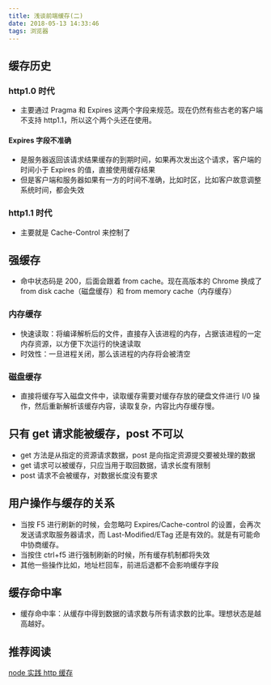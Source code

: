 ```yaml
---
title: 浅谈前端缓存(二)
date: 2018-05-13 14:33:46
tags: 浏览器
---
```


## 缓存历史

### http1.0 时代

* 主要通过 Pragma 和 Expires 这两个字段来规范。现在仍然有些古老的客户端不支持 http1.1，所以这个两个头还在使用。

#### Expires 字段不准确

* 是服务器返回该请求结果缓存的到期时间，如果再次发出这个请求，客户端的时间小于 Expires 的值，直接使用缓存结果
* 但是客户端和服务器如果有一方的时间不准确，比如时区，比如客户故意调整系统时间，都会失效

### http1.1 时代

* 主要就是 Cache-Control 来控制了

## 强缓存

* 命中状态码是 200，后面会跟着 from cache。现在高版本的 Chrome 换成了 from disk cache（磁盘缓存）和 from memory cache（内存缓存）

### 内存缓存

* 快速读取：将编译解析后的文件，直接存入该进程的内存，占据该进程的一定内存资源，以方便下次运行的快速读取
* 时效性：一旦进程关闭，那么该进程的内存将会被清空

### 磁盘缓存

* 直接将缓存写入磁盘文件中，读取缓存需要对缓存存放的硬盘文件进行 I/0 操作，然后重新解析该缓存内容，读取复杂，内容比内存缓存慢。

## 只有 get 请求能被缓存，post 不可以

* get 方法是从指定的资源请求数据，post 是向指定资源提交要被处理的数据
* get 请求可以被缓存，只应当用于取回数据，请求长度有限制
* post 请求不会被缓存，对数据长度没有要求

## 用户操作与缓存的关系

* 当按 F5 进行刷新的时候，会忽略叼 Expires/Cache-control 的设置，会再次发送请求取服务器请求，而 Last-Modified/ETag 还是有效的。就是有可能命中协商缓存。
* 当按住 ctrl+f5 进行强制刷新的时候，所有缓存机制都将失效
* 其他一些操作比如，地址栏回车，前进后退都不会影响缓存字段

## 缓存命中率

* 缓存命中率：从缓存中得到数据的请求数与所有请求数的比率。理想状态是越高越好。

## 推荐阅读

[node 实践 http 缓存](https://github.com/renjie1996/Doger-FrontEnd-Blog/issues/2)
